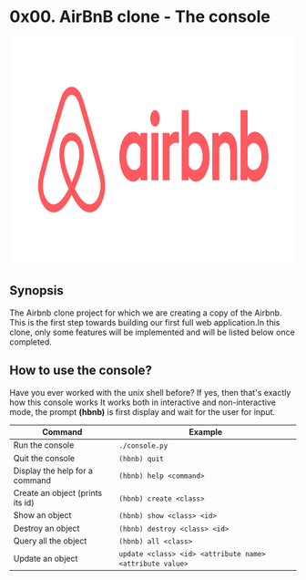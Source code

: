 # 0x00. AirBnB clone - The console

<img src="airbnb.png" width="1000" height="400"/>

## Synopsis

The Airbnb clone project for which we are creating a copy of the Airbnb. This is the first step towards building our first full web application.In this clone, only some features will be implemented and will be listed below once completed.

## How to use the console?
Have you ever worked with the unix shell before? If yes, then that's exactly how this console works
It works both in interactive and non-interactive mode, the prompt **(hbnb)** is first display and 
wait for the user for input.


Command | Example
------- | -------
Run the console | ```./console.py```
Quit the console | ```(hbnb) quit```
Display the help for a command | ```(hbnb) help <command>```
Create an object (prints its id)| ```(hbnb) create <class>```
Show an object | ```(hbnb) show <class> <id>```
Destroy an object | ```(hbnb) destroy <class> <id>```
Query all the object | ```(hbnb) all <class>``` 
Update an object | ```update <class> <id> <attribute name> <attribute value>```
